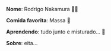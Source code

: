 **Nome**: Rodrigo Nakamura 🐱‍👤

**Comida favorita**: Massa 🤤

**Aprendendo**: tudo junto e misturado... 🤯

**Sobre**: eita... 
